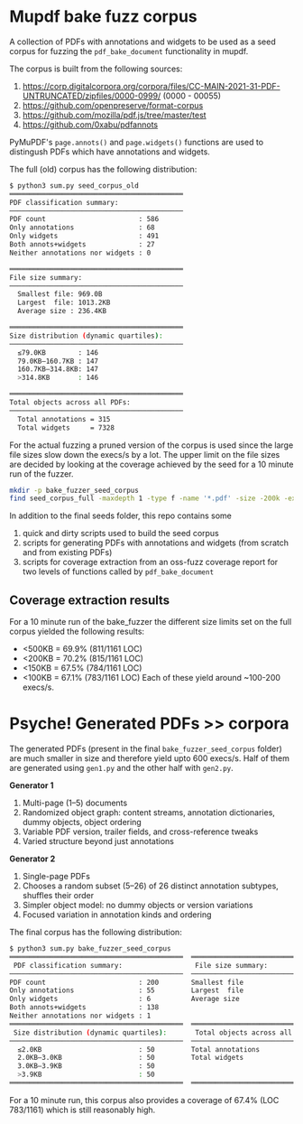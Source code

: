 # Mupdf bake fuzz corpus

A collection of PDFs with annotations and widgets to be used as a seed corpus for fuzzing the `pdf_bake_document` functionality in mupdf. 

The corpus is built from the following sources: 
1. https://corp.digitalcorpora.org/corpora/files/CC-MAIN-2021-31-PDF-UNTRUNCATED/zipfiles/0000-0999/ (0000 - 00055)
2. https://github.com/openpreserve/format-corpus
3. https://github.com/mozilla/pdf.js/tree/master/test
4. https://github.com/0xabu/pdfannots 

PyMuPDF's `page.annots()` and `page.widgets()` functions are used to distingush PDFs which have annotations and widgets.

The full (old) corpus has the following distribution:

```bash
$ python3 sum.py seed_corpus_old
═══════════════════════════════════════════
PDF classification summary:
───────────────────────────────────────────
PDF count                       : 586
Only annotations                : 68
Only widgets                    : 491
Both annots+widgets             : 27
Neither annotations nor widgets : 0

═══════════════════════════════════════════
File size summary:
───────────────────────────────────────────
  Smallest file: 969.0B
  Largest  file: 1013.2KB
  Average size : 236.4KB

═══════════════════════════════════════════
Size distribution (dynamic quartiles):
───────────────────────────────────────────
  ≤79.0KB        : 146
  79.0KB–160.7KB : 147
  160.7KB–314.8KB: 147
  >314.8KB       : 146

═══════════════════════════════════════════
Total objects across all PDFs:
───────────────────────────────────────────
  Total annotations = 315
  Total widgets     = 7328
```

For the actual fuzzing a pruned version of the corpus is used since the large file sizes slow down the execs/s by a lot. The upper limit on the file sizes are decided by looking at the coverage achieved by the seed for a 10 minute run of the fuzzer. 

```bash
mkdir -p bake_fuzzer_seed_corpus
find seed_corpus_full -maxdepth 1 -type f -name '*.pdf' -size -200k -exec cp -t bake_fuzzer_seed_corpus {} +
```

In addition to the final seeds folder, this repo contains some 
1. quick and dirty scripts used to build the seed corpus
2. scripts for generating PDFs with annotations and widgets (from scratch and from existing PDFs)
3. scripts for coverage extraction from an oss-fuzz coverage report for two levels of functions called by `pdf_bake_document` 

## Coverage extraction results

For a 10 minute run of the bake_fuzzer the different size limits set on the full corpus yielded the following results:
- <500KB = 69.9% (811/1161 LOC) 
- <200KB = 70.2% (815/1161 LOC)
- <150KB = 67.5% (784/1161 LOC)
- <100KB = 67.1% (783/1161 LOC)
Each of these yield around ~100-200 execs/s. 

# Psyche! Generated PDFs >> corpora

The generated PDFs (present in the final `bake_fuzzer_seed_corpus` folder) are much smaller in size and therefore yield upto 600 execs/s.  Half of them are generated using `gen1.py` and the other half with `gen2.py`.

**Generator 1**
1. Multi-page (1–5) documents
2. Randomized object graph: content streams, annotation dictionaries, dummy objects, object ordering
3. Variable PDF version, trailer fields, and cross-reference tweaks
4. Varied structure beyond just annotations

**Generator 2**
1. Single-page PDFs
2. Chooses a random subset (5–26) of 26 distinct annotation subtypes, shuffles their order
3. Simpler object model: no dummy objects or version variations
4. Focused variation in annotation kinds and ordering

The final corpus has the following distribution:

```bash
$ python3 sum.py bake_fuzzer_seed_corpus
═══════════════════════════════════════════  ═══════════════════════════════════════════
 PDF classification summary:                  File size summary:
───────────────────────────────────────────  ───────────────────────────────────────────
PDF count                       : 200        Smallest file                : 715.0B      
Only annotations                : 55         Largest  file                : 6.1KB
Only widgets                    : 6          Average size                 : 2.9KB
Both annots+widgets             : 138
Neither annotations nor widgets : 1
═══════════════════════════════════════════  ═══════════════════════════════════════════
 Size distribution (dynamic quartiles):       Total objects across all PDFs:
───────────────────────────────────────────  ───────────────────────────────────────────
  ≤2.0KB                        : 50         Total annotations            : 1946       
  2.0KB–3.0KB                   : 50         Total widgets                : 260      
  3.0KB–3.9KB                   : 50
  >3.9KB                        : 50
═══════════════════════════════════════════  ═══════════════════════════════════════════
```

For a 10 minute run, this corpus also provides a coverage of 67.4% (LOC 783/1161) which is still reasonably high.
